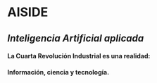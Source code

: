# **AISIDE**
## *Inteligencia Artificial aplicada*

#### La Cuarta Revolución Industrial es una realidad:
#### Información, ciencia y tecnología.  

<!---
AISIDE-team/AISIDE-team is a ✨ special ✨ repository because its `README.md` (this file) appears on your GitHub profile.
You can click the Preview link to take a look at your changes.
--->
